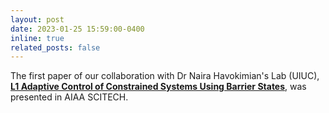 ```yaml
---
layout: post
date: 2023-01-25 15:59:00-0400
inline: true
related_posts: false
---
```


The first paper of our collaboration with Dr Naira Havokimian's Lab (UIUC), <strong>[L1 Adaptive Control of Constrained Systems Using Barrier States](https://arc.aiaa.org/doi/pdf/10.2514/6.2023-1051)</strong>, was presented in AIAA SCITECH.
